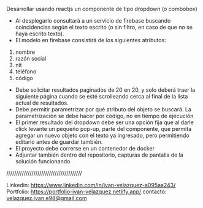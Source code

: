 Desarrollar usando reactjs un componente de tipo dropdown (o combobox)

- Al desplegarlo consultará a un servicio de firebase buscando coincidencias según el texto escrito (o sin filtro, en caso de que no se haya escrito texto).
- El modelo en firebase consistirá de los siguientes atributos:
1. nombre
2. razón social
3. nit
4. teléfono
5. código
- Debe solicitar resultados paginados de 20 en 20, y solo deberá traer la siguiente página cuando se esté scrolleando cerca al final de la lista actual de resultados.
- Debe permitir parametrizar por qué atributo del objeto se buscará. La parametrización se debe hacer por código, no en tiempo de ejecución
- El primer resultado del dropdown debe ser una opción fija que al darle click levante un pequeño pop-up, parte del componente, que permita agregar un nuevo objeto con el texto ya ingresado, pero permitiendo editarlo antes de guardar también.
- El proyecto debe correrse en un contenedor de docker
- Adjuntar también dentro del repositorio, capturas de pantalla de la solución funcionando

///////////////////////////////////////


Linkedin: https://www.linkedin.com/in/ivan-velazquez-a095aa243/
Portfolio: https://portfolio-ivan-velazquez.netlify.app/
contacto: velazquez.ivan.e98@gmail.com
